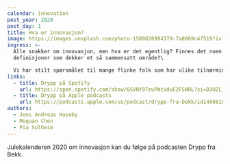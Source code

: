 ```yaml
---
calendar: innovation
post_year: 2020
post_day: 1
title: Hva er innovasjon?
image: https://images.unsplash.com/photo-1589828994379-7a8869c4f519?ixlib=rb-1.2.1&ixid=MXwxMjA3fDB8MHxwaG90by1wYWdlfHx8fGVufDB8fHw%3D&auto=format&fit=crop&w=2586&q=80
ingress: >-
  Alle snakker om innovasjon, men hva er det egentlig? Finnes det noen gode
  definisjoner som dekker et så sammensatt område?\

  Vi har stilt spørsmålet til mange flinke folk som har ulike tilnærminger og prøver oss på en oppsummering. Med Moquan Chen, Pia Solheim, Jens Andreas Huseby - og mange flinke folk.
links:
  - title: Drypp på Spotify
    url: https://open.spotify.com/show/6SVNY97zuPWcVdvE2FSNRL?si=D3UZL1vwQ0yCwSxhmJXV1A
  - title: Drypp på Apple podcasts
    url: https://podcasts.apple.com/us/podcast/drypp-fra-bekk/id1488818165
authors:
  - Jens Andreas Huseby
  - Moquan Chen
  - Pia Solheim
---
```

Julekalenderen 2020 om innovasjon kan du følge på podcasten Drypp fra Bekk.